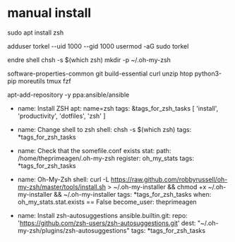 # manual install
sudo apt install
zsh

adduser torkel --uid 1000 --gid 1000
usermod -aG sudo torkel

endre shell
chsh -s $(which zsh)
mkdir -p ~/.oh-my-zsh

software-properties-common
git
build-essential
curl
unzip
htop
python3-pip
moreutils
tmux
fzf

apt-add-repository -y ppa:ansible/ansible



- name: Install ZSH
  apt: name=zsh
  tags: &tags_for_zsh_tasks [ 'install', 'productivity', 'dotfiles', 'zsh' ]
    
- name: Change shell to zsh
  shell: chsh -s $(which zsh)
  tags: *tags_for_zsh_tasks

- name: Check that the somefile.conf exists
  stat:
    path: /home/theprimeagen/.oh-my-zsh
  register: oh_my_stats
  tags: *tags_for_zsh_tasks

- name: Oh-My-Zsh
  shell: curl -L https://raw.github.com/robbyrussell/oh-my-zsh/master/tools/install.sh > ~/.oh-my-installer && chmod +x ~/.oh-my-installer && ~/.oh-my-installer
  tags: *tags_for_zsh_tasks
  when: oh_my_stats.stat.exists == False
  become_user: theprimeagen

- name: Install zsh-autosuggestions
  ansible.builtin.git:
    repo: 'https://github.com/zsh-users/zsh-autosuggestions.git'
    dest: "~/.oh-my-zsh/plugins/zsh-autosuggestions"
  tags: *tags_for_zsh_tasks
